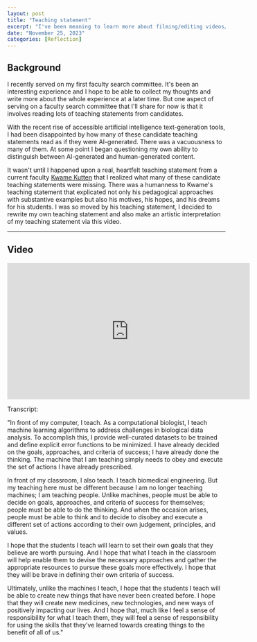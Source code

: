 ```yaml
---
layout: post
title: "Teaching statement"
excerpt: "I've been meaning to learn more about filming/editing videos/audio in order to improve my recordings of scientific lectures and other teaching material. So, to give some direction to my learning, I made a short film about my thoughts on teaching."
date: "November 25, 2023"
categories: [Reflection]
---
```


## Background

I recently served on my first faculty search committee. It's been an interesting experience and I hope to be able to collect my thoughts and write more about the whole experience at a later time. But one aspect of serving on a faculty search committee that I'll share for now is that it involves reading lots of teaching statements from candidates.

With the recent rise of accessible artificial intelligence text-generation tools, I had been disappointed by how many of these candidate teaching statements read as if they were AI-generated. There was a vacuousness to many of them. At some point I began questioning my own ability to distinguish between AI-generated and human-generated content.

It wasn't until I happened upon a real, heartfelt teaching statement from a current faculty [Kwame Kutten](https://www.bme.jhu.edu/people/faculty/kwame-kutten/) that I realized what many of these candidate teaching statements were missing. There was a humanness to Kwame's teaching statement that explicated not only his pedagogical approaches with substantive examples but also his motives, his hopes, and his dreams for his students. I was so moved by his teaching statement, I decided to rewrite my own teaching statement and also make an artistic interpretation of my teaching statement via this video.


---

## Video

<div align="center">
<iframe width="560" height="315" src="https://www.youtube.com/embed/Jco1r6hk6Z4?si=jUEuovJrrITnshfS" title="YouTube video player" frameborder="0" allow="accelerometer; autoplay; clipboard-write; encrypted-media; gyroscope; picture-in-picture; web-share" allowfullscreen></iframe>
</div>

Transcript: 

"In front of my computer, I teach. As a computational biologist, I teach machine learning algorithms to address challenges in biological data analysis. To accomplish this, I provide well-curated datasets to be trained and define explicit error functions to be minimized. I have already decided on the goals, approaches, and criteria of success; I have already done the thinking. The machine that I am teaching simply needs to obey and execute the set of actions I have already prescribed. 

In front of my classroom, I also teach. I teach biomedical engineering. But my teaching here must be different because I am no longer teaching machines; I am teaching people. Unlike machines, people must be able to decide on goals, approaches, and criteria of success for themselves; people must be able to do the thinking. And when the occasion arises, people must be able to think and to decide to disobey and execute a different set of actions according to their own judgement, principles, and values. 

I hope that the students I teach will learn to set their own goals that they believe are worth pursuing. And I hope that what I teach in the classroom will help enable them to devise the necessary approaches and gather the appropriate resources to pursue these goals more effectively. I hope that they will be brave in defining their own criteria of success. 

Ultimately, unlike the machines I teach, I hope that the students I teach will be able to create new things that have never been created before. I hope that they will create new medicines, new technologies, and new ways of positively impacting our lives. And I hope that, much like I feel a sense of responsibility for what I teach them, they will feel a sense of responsibility for using the skills that they’ve learned towards creating things to the benefit of all of us."

